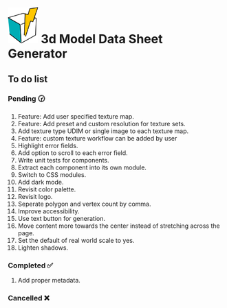 # <img src="./src/logo/logo.svg" width="70px"> 3d Model Data Sheet Generator

## To do list

### Pending 🕝

1. Feature: Add user specified texture map.
1. Feature: Add preset and custom resolution for texture sets.
1. Add texture type UDIM or single image to each texture map.
1. Feature: custom texture workflow can be added by user
1. Highlight error fields.
1. Add option to scroll to each error field.
1. Write unit tests for components.
1. Extract each component into its own module.
1. Switch to CSS modules.
1. Add dark mode.
1. Revisit color palette.
1. Revisit logo.
1. Seperate polygon and vertex count by comma.
1. Improve accessibility.
1. Use text button for generation.
1. Move content more towards the center instead of stretching across the page.
1. Set the default of real world scale to yes.
1. Lighten shadows.

### Completed ✅

1. Add proper metadata.

### Cancelled ❌